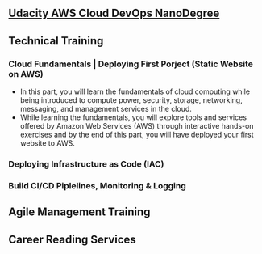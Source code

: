 ## [Udacity AWS Cloud DevOps NanoDegree](https://egfwd.com/specializtion/aws-cloud-devops/)
<div>

## Technical Training

### Cloud Fundamentals | Deploying First Porject (Static Website on AWS)


- In this part, you will learn the fundamentals of cloud computing while being introduced to compute power, security, storage, networking, messaging, and management services in the cloud.
- While learning the fundamentals, you will explore tools and services offered by Amazon Web Services (AWS) through interactive hands-on exercises and by the end of this part, you will have deployed your first website to AWS.

### Deploying Infrastructure as Code (IAC)
### Build CI/CD Piplelines, Monitoring & Logging

</div>



## Agile Management Training

## Career Reading Services